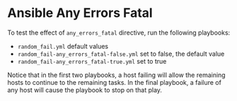 # Ansible Any Errors Fatal

To test the effect of `any_errors_fatal` directive, run the following
playbooks:

- `random_fail.yml` default values
- `random_fail-any_errors_fatal-false.yml` set to false, the default value
- `random_fail-any_errors_fatal-true.yml` set to true

Notice that in the first two playbooks, a host failing will allow the remaining
hosts to continue to the remaining tasks. In the final playbook, a failure of
any host will cause the playbook to stop on that play.
